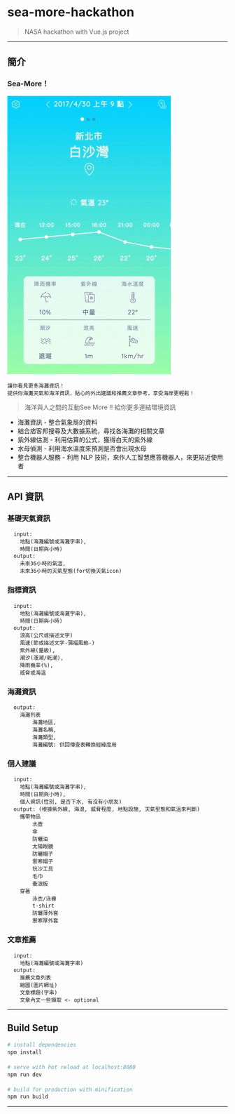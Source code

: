 # sea-more-hackathon

> NASA hackathon with Vue.js project

***

## 簡介
### Sea-More！

![](https://github.com/AnnaSu/sea-more-hackathon/blob/master/demo_gif_files/demo1%20-%20change%20Pages.gif?raw=true)

```
讓你看見更多海灘資訊！
提供你海灘天氣和海洋資訊，貼心的外出建議和推薦文章參考，享受海岸更輕鬆！
```

> 海洋與人之間的互動See More !! 給你更多連結環境資訊

- 海灘資訊 - 整合氣象局的資料
- 結合痞客邦搜尋及大數據系統，尋找各海灘的相關文章
- 紫外線估測 - 利用估算的公式，獲得白天的紫外線
- 水母偵測 - 利用海水溫度來預測是否會出現水母
- 整合機器人服務 - 利用 NLP 技術，來作人工智慧應答機器人，來更貼近使用者



***

## API 資訊
### 基礎天氣資訊

```
  input:
    地點(海灘編號或海灘字串),
    時間(日期與小時)
  output:
    未來36小時的氣溫,
    未來36小時的天氣型態(for切換天氣icon)
```

### 指標資訊

```
  input:
    地點(海灘編號或海灘字串),
    時間(日期與小時)
  output:
    浪高(公尺或描述文字)
    風速(節或描述文字-蒲福風級-)
    紫外線(量級),
    潮汐(漲潮/乾潮),
    降雨機率(%),
    威脅或海溫
```

### 海灘資訊

```
  output:
    海灘列表
        海灘地區,
        海灘名稱,
        海灘類型,
        海灘編號: 供回傳查表轉換經緯度用
```

### 個人建議

```
  input:
    地點(海灘編號或海灘字串),
    時間(日期與小時),
    個人資訊(性別, 是否下水, 有沒有小朋友)
  output: (根據紫外線, 海浪, 威脅程度, 地點設施, 天氣型態和氣溫來判斷)
    攜帶物品
        水壺
        傘
        防曬油
        太陽眼鏡
        防曬帽子
        禦寒帽子
        玩沙工具
        毛巾
        衝浪板
    穿著
        泳衣/泳褲
        t-shirt
        防曬薄外套
        禦寒厚外套

```

### 文章推薦

```
  input:
    地點(海灘編號或海灘字串)
  output:
    推薦文章列表
    縮圖(圖片網址)
    文章標題(字串)
    文章內文一些擷取 <- optional
```

***
## Build Setup

``` bash
# install dependencies
npm install

# serve with hot reload at localhost:8080
npm run dev

# build for production with minification
npm run build
```

***